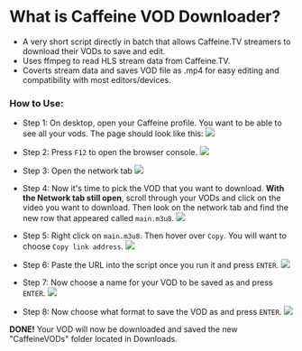 # What is Caffeine VOD Downloader?

- A very short script directly in batch that allows Caffeine.TV streamers to download their VODs to save and edit.
- Uses ffmpeg to read HLS stream data from Caffeine.TV.
- Coverts stream data and saves VOD file as .mp4 for easy editing and compatibility with most editors/devices. 

### How to Use:

- Step 1:
On desktop, open your Caffeine profile. You want to be able to see all your vods. The page should look like this:
![](https://share.klabsdev.com/files//QdWEQNta.png)

- Step 2: 
Press `F12` to open the browser console.
![](https://share.klabsdev.com/files//hWXpsXdu.gif)

- Step 3: 
Open the network tab
![](https://share.klabsdev.com/files//XOZcLHAq.gif)

- Step 4: 
Now it's time to pick the VOD that you want to download. **With the Network tab still open**, scroll through your VODs and click on the video you want to download. 
Then look on the network tab and find the new row that appeared called `main.m3u8`. 
![](https://share.klabsdev.com/files//wBnysuZJ.gif)

- Step 5:
Right click on `main.m3u8`. Then hover over `Copy`. 
You will want to choose `Copy link address`.
![](https://share.klabsdev.com/files//JxSwjml.gif)

- Step 6: 
Paste the URL into the script once you run it and press `ENTER`.
![](https://share.klabsdev.com/files//LWujbmnf.png)

- Step 7: 
Now choose a name for your VOD to be saved as and press `ENTER`.
![](https://share.klabsdev.com/files//PZUMgfHj.png)

- Step 8: 
Now choose what format to save the VOD as and press `ENTER`.
![](https://share.klabsdev.com/files//lkZCnOki.png)

**DONE!** Your VOD will now be downloaded and saved the new "CaffeineVODs" folder located in Downloads.